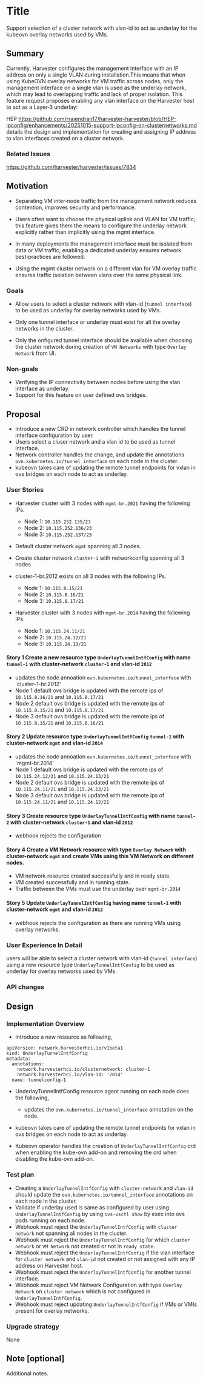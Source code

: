 # Title

Support selection of a cluster network with vlan-id to act as underlay for the kubeovn overlay networks used by VMs.

## Summary

Currently, Harvester configures the management interface with an IP address on only a single VLAN during installation.This means that when using KubeOVN overlay networks for VM traffic across nodes, only the management interface on a single vlan is used as the underlay network, which may lead to overlapping traffic and lack of proper isolation. This feature request proposes enabling any vlan interface on the Harvester host to act as a Layer‑3 underlay: 

 HEP https://github.com/rrajendran17/harvester-harvester/blob/HEP-ipconfig/enhancements/20251015-support-ipconfig-on-clusternetworks.md details the design and implementation for creating and assigning IP address to vlan interfaces created on a cluster network.

### Related Issues

https://github.com/harvester/harvester/issues/7834

## Motivation

- Separating VM inter‑node traffic from the management network reduces contention, improves security and performance.

- Users often want to choose the physical uplink and VLAN for VM traffic; this feature gives them the means to configure the underlay network explicitly rather than implicitly using the mgmt interface.

- In many deployments the management interface must be isolated from data or VM traffic; enabling a dedicated underlay ensures network best‑practices are followed.

- Using the mgmt cluster network on a different vlan for VM overlay traffic ensures traffic isolation between vlans over the same physical link.

### Goals

- Allow users to select a cluster network with vlan-id (`tunnel interface`) to be used as underlay for overlay networks used by VMs.

- Only one tunnel interface or underlay must exist for all the overlay networks in the cluster.

- Only the onfigured tunnel interface should be available when choosing the cluster network during creation of `VM Networks` with type `Overlay Network` from UI.

### Non-goals

-  Verifying the IP connectivity between nodes before using the vlan interface as underlay.
-  Support for this feature on user defined ovs bridges.

## Proposal

- Introduce a new CRD in network controller which handles the tunnel interface configuration by user.
- Users select a cluser network and a vlan id to be used as tunnel interface.
- Network controller handles the change, and update the annotations `ovn.kubernetes.io/tunnel_interface` on each node in the cluster.
- kubeovn takes care of updating the remote tunnel endpoints for vxlan in ovs bridges on each node to act as underlay.

### User Stories

- Harvester cluster with 3 nodes with `mgmt-br.2021` having the following IPs.
   - Node 1: `10.115.252.135/23`
   - Node 2: `10.115.252.136/23`
   - Node 3: `10.115.252.137/23`

- Default cluster network `mgmt` spanning all 3 nodes.

- Create cluster network `cluster-1` with networkconfig spanning all 3 nodes

- cluster-1-br.2012 exists on all 3 nodes with the following IPs.
   - Node 1: `10.115.8.15/21`
   - Node 2: `10.115.8.16/21`
   - Node 3: `10.115.8.17/21`

- Harvester cluster with 3 nodes with `mgmt-br.2014` having the following IPs.
   - Node 1: `10.115.24.11/21`
   - Node 2: `10.115.24.12/21`
   - Node 3: `10.115.24.13/21`


#### Story 1 Create a new resource type `UnderlayTunnelIntfConfig` with name `tunnel-1` with cluster-network `cluster-1` and vlan-id `2012`

- updates the node annoation `ovn.kubernetes.io/tunnel_interface` with `cluster-1-br.2012'
- Node 1 default ovs bridge is updated with the remote ips of `10.115.8.16/21` and `10.115.8.17/21`
- Node 2 default ovs bridge is updated with the remote ips of `10.115.8.15/21` and `10.115.8.17/21`
- Node 3 default ovs bridge is updated with the remote ips of `10.115.8.15/21` and `10.115.8.16/21`

#### Story 2 Update resource type `UnderlayTunnelIntfConfig` `tunnel-1` with cluster-network `mgmt` and vlan-id `2014`

- updates the node annoation `ovn.kubernetes.io/tunnel_interface` with `mgmt-br.2014'
- Node 1 default ovs bridge is updated with the remote ips of `10.115.24.12/21` and `10.115.24.13/21`
- Node 2 default ovs bridge is updated with the remote ips of `10.115.24.11/21` and `10.115.24.13/21`
- Node 3 default ovs bridge is updated with the remote ips of `10.115.24.11/21` and `10.115.24.12/21`

#### Story 3 Create resource type `UnderlayTunnelIntfConfig` with name `tunnel-2` with cluster-network `cluster-1` and vlan-id `2012`

- webhook rejects the configuration

#### Story 4 Create a VM Network resource with type `Overlay Network` with cluster-network `mgmt` and create VMs using this VM Network on different nodes.

- VM network resource created successfully and in ready state.
- VM created successfully and in running state.
- Traffic between the VMs must use the underlay over `mgmt-br.2014`

#### Story 5 Update `UnderlayTunnelIntfConfig` having name `tunnel-1` with cluster-network `mgmt` and vlan-id `2012`

- webhook rejects the configuration as there are running VMs using overlay networks.

### User Experience In Detail

users will be able to select a cluster network with vlan-id (`tunnel interface`) using a new resource type `UnderlayTunnelIntfConfig` to be used as underlay for overlay networks used by VMs.

### API changes

## Design

### Implementation Overview

- Introduce a new resource as following,

```
apiVersion: network.harvesterhci.io/v1beta1
kind: UnderlayTunnelIntfConfig
metadata:
  annotations:
    network.harvesterhci.io/clusternetwork: cluster-1
    network.harvesterhci.io/vlan-id: '2014'
  name: tunnelconfig-1
```

- UnderlayTunnelIntfConfig resource agent running on each node does the following,
  - updates the `ovn.kubernetes.io/tunnel_interface` annotation on the node.

- kubeovn takes care of updating the remote tunnel endpoints for vxlan in ovs bridges on each node to act as underlay.

- Kubeovn operator handles the creation of `UnderlayTunnelIntfConfig` crd when enabling the kube-ovn add-on and removing the crd when disabling the kube-ovn add-on.

### Test plan

- Creating a `UnderlayTunnelIntfConfig` with `cluster-network` and `vlan-id` should update the `ovn.kubernetes.io/tunnel_interface` annotations on each node in the cluster.
- Validate if underlay used is same as configured by user using `UnderlayTunnelIntfConfig` by using `ovs-vsctl show` by exec into ovs pods running on each node.
- Webhook must reject the `UnderlayTunnelIntfConfig` with `cluster network` not spanning all nodes in the cluster.
- Webhook must reject the `UnderlayTunnelIntfConfig` for which `cluster network` or `VM Network` not created or not in `ready state`.
- Webhook must reject the `UnderlayTunnelIntfConfig` if the vlan interface for `cluster network` and `vlan-id` not created or not assigned with any IP address on Harvester host.
- Webhook must reject the `UnderlayTunnelIntfConfig` for another tunnel interface.
- Webhook must reject VM Network Configuration with type `Overlay Network` on `cluster network` which is not configured in `UnderlayTunnelIntfConfig`.
- Webhook must reject updating `UnderlayTunnelIntfConfig` if VMs or VMIs present for overlay networks.

### Upgrade strategy

None

## Note [optional]

Additional notes.
